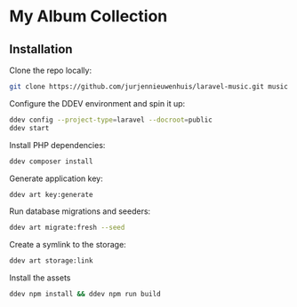 # My Album Collection

## Installation

Clone the repo locally:

```sh
git clone https://github.com/jurjennieuwenhuis/laravel-music.git music && cd music
```

Configure the DDEV environment and spin it up:

```sh
ddev config --project-type=laravel --docroot=public
ddev start
```

Install PHP dependencies:

```sh
ddev composer install
```

Generate application key:

```sh
ddev art key:generate
```

Run database migrations and seeders:

```sh
ddev art migrate:fresh --seed
```

Create a symlink to the storage:

```sh
ddev art storage:link
```

Install the assets

```sh
ddev npm install && ddev npm run build
```
